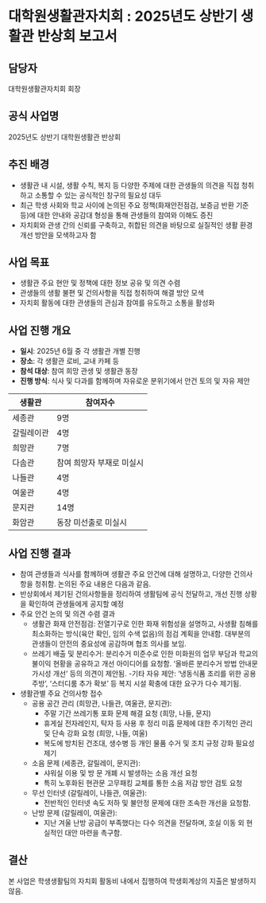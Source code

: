 # 대학원생활관자치회 : 2025년도 상반기 생활관 반상회 보고서

## 담당자
대학원생활관자치회 회장

## 공식 사업명
2025년도 상반기 대학원생활관 반상회

## 추진 배경
- 생활관 내 시설, 생활 수칙, 복지 등 다양한 주제에 대한 관생들의 의견을 직접 청취하고 소통할 수 있는 공식적인 창구의 필요성 대두
- 최근 학생 사회와 학교 사이에 논의된 주요 정책(화재안전점검, 보증금 반환 기준 등)에 대한 안내와 공감대 형성을 통해 관생들의 참여와 이해도 증진
- 자치회와 관생 간의 신뢰를 구축하고, 취합된 의견을 바탕으로 실질적인 생활 환경 개선 방안을 모색하고자 함

## 사업 목표
- 생활관 주요 현안 및 정책에 대한 정보 공유 및 의견 수렴
- 관생들의 생활 불편 및 건의사항을 직접 청취하여 해결 방안 모색
- 자치회 활동에 대한 관생들의 관심과 참여를 유도하고 소통을 활성화

## 사업 진행 개요
- **일시**: 2025년 6월 중 각 생활관 개별 진행
- **장소**: 각 생활관 로비, 교내 카페 등
- **참석 대상**: 참여 희망 관생 및 생활관 동장
- **진행 방식**: 식사 및 다과를 함께하며 자유로운 분위기에서 안건 토의 및 자유 제안

|생활관|참여자수|
|---|---|
|세종관|9명|
|갈릴레이관|4명|
|희망관|7명|
|다솜관|참여 희망자 부재로 미실시|
|나들관|4명|
|여울관|4명|
|문지관|14명|
|화암관|동장 미선출로 미실시|

## 사업 진행 결과
- 참여 관생들과 식사를 함께하며 생활관 주요 안건에 대해 설명하고, 다양한 건의사항을 청취함. 논의된 주요 내용은 다음과 같음.
- 반상회에서 제기된 건의사항들을 정리하여 생활팀에 공식 전달하고, 개선 진행 상황을 확인하여 관생들에게 공지할 예정
- 주요 안건 논의 및 의견 수렴 결과
     - 생활관 화재 안전점검: 전열기구로 인한 화재 위험성을 설명하고, 사생활 침해를 최소화하는 방식(육안 확인, 임의 수색 없음)의 점검 계획을 안내함. 대부분의 관생들이 안전의 중요성에 공감하며 협조 의사를 보임.
    - 쓰레기 배출 및 분리수거: 분리수거 미준수로 인한 미화원의 업무 부담과 학교의 불이익 현황을 공유하고 개선 아이디어를 요청함. ‘올바른 분리수거 방법 안내문 가시성 개선’ 등의 의견이 제안됨.
    -기타 자유 제안: ‘냉동식품 조리를 위한 공용 주방’, ‘스터디룸 추가 확보’ 등 복지 시설 확충에 대한 요구가 다수 제기됨.
- 생활관별 주요 건의사항 접수
	- 공용 공간 관리 (희망관, 나들관, 여울관, 문지관):
		- 주말 기간 쓰레기통 포화 문제 해결 요청 (희망, 나들, 문지)
		- 휴게실 전자레인지, 탁자 등 사용 후 정리 미흡 문제에 대한 주기적인 관리 및 단속 강화 요청 (희망, 나들, 여울)
		- 복도에 방치된 건조대, 생수병 등 개인 물품 수거 및 조치 규정 강화 필요성 제기
	- 소음 문제 (세종관, 갈릴레이, 문지관):
		- 샤워실 이용 및 방 문 개폐 시 발생하는 소음 개선 요청
		- 특히 노후화된 현관문 고무패킹 교체를 통한 소음 저감 방안 검토 요청
	- 무선 인터넷 (갈릴레이, 나들관, 여울관):
		- 전반적인 인터넷 속도 저하 및 불안정 문제에 대한 조속한 개선을 요청함.
	- 난방 문제 (갈릴레이, 여울관):
        - 지난 겨울 난방 공급이 부족했다는 다수 의견을 전달하며, 호실 이동 외 현실적인 대안 마련을 촉구함.

## 결산
본 사업은 학생생활팀의 자치회 활동비 내에서 집행하여 학생회계상의 지출은 발생하지 않음.
